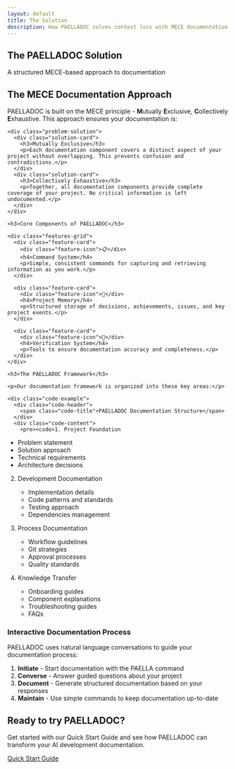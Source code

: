 ```yaml
---
layout: default
title: The Solution
description: How PAELLADOC solves context loss with MECE documentation
---
```


<section class="page-header">
  <div class="container">
    <h1>The PAELLADOC Solution</h1>
    <p>A structured MECE-based approach to documentation</p>
  </div>
</section>

<section class="content-section">
  <div class="container">
    <h2>The MECE Documentation Approach</h2>
    <p>PAELLADOC is built on the MECE principle - <strong>M</strong>utually <strong>E</strong>xclusive, <strong>C</strong>ollectively <strong>E</strong>xhaustive. This approach ensures your documentation is:</p>
    
    <div class="problem-solution">
      <div class="solution-card">
        <h3>Mutually Exclusive</h3>
        <p>Each documentation component covers a distinct aspect of your project without overlapping. This prevents confusion and contradictions.</p>
      </div>
      <div class="solution-card">
        <h3>Collectively Exhaustive</h3>
        <p>Together, all documentation components provide complete coverage of your project. No critical information is left undocumented.</p>
      </div>
    </div>
    
    <h3>Core Components of PAELLADOC</h3>
    
    <div class="features-grid">
      <div class="feature-card">
        <div class="feature-icon">📋</div>
        <h4>Command System</h4>
        <p>Simple, consistent commands for capturing and retrieving information as you work.</p>
      </div>
      
      <div class="feature-card">
        <div class="feature-icon">🧠</div>
        <h4>Project Memory</h4>
        <p>Structured storage of decisions, achievements, issues, and key project events.</p>
      </div>
      
      <div class="feature-card">
        <div class="feature-icon">🔄</div>
        <h4>Verification System</h4>
        <p>Tools to ensure documentation accuracy and completeness.</p>
      </div>
    </div>
    
    <h3>The PAELLADOC Framework</h3>
    
    <p>Our documentation framework is organized into these key areas:</p>
    
    <div class="code-example">
      <div class="code-header">
        <span class="code-title">PAELLADOC Documentation Structure</span>
      </div>
      <div class="code-content">
        <pre><code>1. Project Foundation
   - Problem statement
   - Solution approach
   - Technical requirements
   - Architecture decisions

2. Development Documentation
   - Implementation details
   - Code patterns and standards
   - Testing approach
   - Dependencies management

3. Process Documentation
   - Workflow guidelines
   - Git strategies
   - Approval processes
   - Quality standards

4. Knowledge Transfer
   - Onboarding guides
   - Component explanations
   - Troubleshooting guides
   - FAQs
        </code></pre>
      </div>
    </div>
    
    <h3>Interactive Documentation Process</h3>
    
    <p>PAELLADOC uses natural language conversations to guide your documentation process:</p>
    
    <ol>
      <li><strong>Initiate</strong> - Start documentation with the PAELLA command</li>
      <li><strong>Converse</strong> - Answer guided questions about your project</li>
      <li><strong>Document</strong> - Generate structured documentation based on your responses</li>
      <li><strong>Maintain</strong> - Use simple commands to keep documentation up-to-date</li>
    </ol>
  </div>
</section>

<section class="cta-section">
  <div class="container">
    <h2>Ready to try PAELLADOC?</h2>
    <p>Get started with our Quick Start Guide and see how PAELLADOC can transform your AI development documentation.</p>
    <a href="{{ '/quickstart' | relative_url }}" class="button">Quick Start Guide</a>
  </div>
</section> 